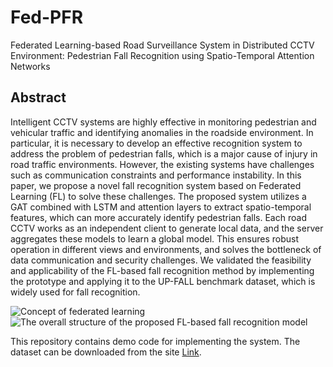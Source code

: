 # Fed-PFR
Federated Learning-based Road Surveillance System in Distributed CCTV Environment: Pedestrian Fall Recognition using Spatio-Temporal Attention Networks

## Abstract
Intelligent CCTV systems are highly effective in monitoring pedestrian and vehicular traffic and identifying anomalies in the roadside environment. In particular, it is necessary to develop an effective recognition system to address the problem of pedestrian falls, which is a major cause of injury in road traffic environments. However, the existing systems have challenges such as communication constraints and performance instability. In this paper, we propose a novel fall recognition system based on Federated Learning (FL) to solve these challenges. The proposed system utilizes a GAT combined with LSTM and attention layers to extract spatio-temporal features, which can more accurately identify pedestrian falls. Each road CCTV works as an independent client to generate local data, and the server aggregates these models to learn a global model. This ensures robust operation in different views and environments, and solves the bottleneck of data communication and security challenges. We validated the feasibility and applicability of the FL-based fall recognition method by implementing the prototype and applying it to the UP-FALL benchmark dataset, which is widely used for fall recognition.

![Concept of federated learning](fig/Figure1.png)
![The overall structure of the proposed FL-based fall recognition model](fig/Figure2.png)

This repository contains demo code for implementing the system. The dataset can be downloaded from the site [Link](https://sites.google.com/up.edu.mx/har-up/).
